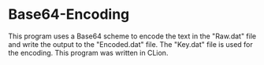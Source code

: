 # Base64-Encoding
This program uses a Base64 scheme to encode the text in the "Raw.dat" file and write the output to the "Encoded.dat" file.  The "Key.dat" file is used for the encoding. This program was written in CLion.
